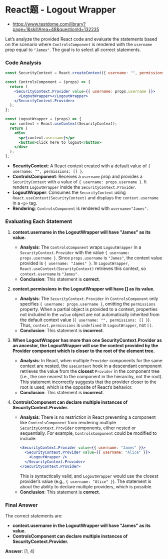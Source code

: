 # React题 - Logout Wrapper

- https://www.testdome.com/library?page=1&skillArea=48&questionId=132235

Let’s analyze the provided React code and evaluate the statements based on the scenario where `ControlsComponent` is rendered with the `username` prop equal to `"James"`. The goal is to select all correct statements.

### Code Analysis
```jsx
const SecurityContext = React.createContext({ username: "", permissions: [] });

const ControlsComponent = (props) => {
  return (
    <SecurityContext.Provider value={{ username: props.username }}>
      <LogoutWrapper></LogoutWrapper>
    </SecurityContext.Provider>
  );
};

const LogoutWrapper = (props) => {
  var context = React.useContext(SecurityContext);
  return (
    <div>
      <p>{context.username}</p>
      <button>Click here to logout</button>
    </div>
  );
};
```

- **SecurityContext**: A React context created with a default value of `{ username: "", permissions: [] }`.
- **ControlsComponent**: Receives a `username` prop and provides a `SecurityContext` with a value of `{ username: props.username }`. It renders `LogoutWrapper` inside the `SecurityContext.Provider`.
- **LogoutWrapper**: Consumes the `SecurityContext` using `React.useContext(SecurityContext)` and displays the `context.username` in a `<p>` tag.
- **Rendering**: `ControlsComponent` is rendered with `username="James"`.

### Evaluating Each Statement

1. **context.username in the LogoutWrapper will have "James" as its value.**
    - **Analysis**: The `ControlsComponent` wraps `LogoutWrapper` in a `SecurityContext.Provider` with the value `{ username: props.username }`. Since `props.username` is `"James"`, the context value provided is `{ username: "James" }`. In `LogoutWrapper`, `React.useContext(SecurityContext)` retrieves this context, so `context.username` is `"James"`.
    - **Conclusion**: This statement is **correct**.

2. **context.permissions in the LogoutWrapper will have [] as its value.**
    - **Analysis**: The `SecurityContext.Provider` in `ControlsComponent` only specifies `{ username: props.username }`, omitting the `permissions` property. When a partial object is provided to a context, properties not included in the `value` object are not automatically inherited from the default context value (`{ username: "", permissions: [] }`). Thus, `context.permissions` is `undefined` in `LogoutWrapper`, not `[]`.
    - **Conclusion**: This statement is **incorrect**.

3. **When LogoutWrapper has more than one SecurityContext.Provider as an ancestor, the LogoutWrapper will use the context provided by the Provider component which is closer to the root of the element tree.**
    - **Analysis**: In React, when multiple `Provider` components for the same context are nested, the `useContext` hook in a descendant component retrieves the value from the **closest** `Provider` in the component tree (i.e., the one nearest to the component in the hierarchy, not the root). This statement incorrectly suggests that the provider closer to the root is used, which is the opposite of React’s behavior.
    - **Conclusion**: This statement is **incorrect**.

4. **ControlsComponent can declare multiple instances of SecurityContext.Provider.**
    - **Analysis**: There is no restriction in React preventing a component like `ControlsComponent` from rendering multiple `SecurityContext.Provider` components, either nested or sequentially. For example, `ControlsComponent` could be modified to include:
      ```jsx
      <SecurityContext.Provider value={{ username: "James" }}>
        <SecurityContext.Provider value={{ username: "Alice" }}>
          <LogoutWrapper />
        </SecurityContext.Provider>
      </SecurityContext.Provider>
      ```
      This is syntactically valid, and `LogoutWrapper` would use the closest provider’s value (e.g., `{ username: "Alice" }`). The statement is about the ability to declare multiple providers, which is possible.
    - **Conclusion**: This statement is **correct**.

### Final Answer
The correct statements are:
- **context.username in the LogoutWrapper will have "James" as its value.**
- **ControlsComponent can declare multiple instances of SecurityContext.Provider.**

**Answer**: [1, 4]
